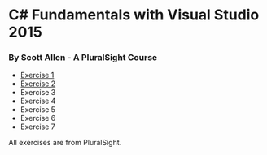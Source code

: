 # C# Fundamentals with Visual Studio 2015
### By Scott Allen - A PluralSight Course

* [Exercise 1](/exercise1/)
* [Exercise 2](/exercise2/)
* Exercise 3
* Exercise 4
* Exercise 5
* Exercise 6
* Exercise 7

All exercises are from PluralSight.